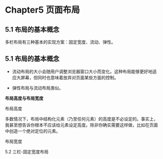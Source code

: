 # Chapter5 页面布局 #
## 5.1 布局的基本概念 ##
多栏布局有三种基本的实现方案：固定宽度、流动、弹性。

## 5.1 布局的基本概念 ##

* 流动布局的大小会随用户调整浏览器窗口大小而变化。这种布局能够更好地适应大屏幕，但同时也意味着放弃对页面某些方面的控制。

* 弹性布局与流动布局类似。

**布局高度与布局宽度**

布局高度

多数情况下，布局中结构化元素（乃至任何元素）的高度是不必设定的。事实上，我甚至想告诉你根本不应该给元素设定高度。除非你确实需要这样做，比如在页面中创造一个绝对定位的元素。

布局宽度

5.2 三栏-固定宽度布局




